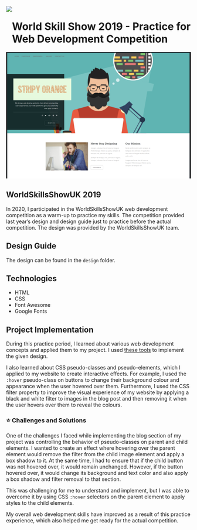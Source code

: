 <img src="https://www.oldham.ac.uk/wp-content/uploads/2021/11/worldskills_logo.png" width="auto" height="100" align="left"/>

# World Skill Show 2019 - Practice for Web Development Competition

![Header Image](/Design/Header-for-github-readme.png)

## WorldSkillsShowUK 2019

<!-- import the header image from the design folder  -->

In 2020, I participated in the WorldSkillsShowUK web development competition as a warm-up to practice my skills. The competition provided last year’s design and design guide just to practice before the actual competition. The design was provided by the WorldSkillsShowUK team.

## Design Guide

The design can be found in the `design` folder.

## Technologies

- HTML
- CSS
- Font Awesome
- Google Fonts

## Project Implementation

During this practice period, I learned about various web development concepts and applied them to my project. I used [these tools](#technologies) to implement the given design.

I also learned about CSS pseudo-classes and pseudo-elements, which I applied to my website to create interactive effects. For example, I used the `:hover` pseudo-class on buttons to change their background colour and appearance when the user hovered over them. Furthermore, I used the CSS filter property to improve the visual experience of my website by applying a black and white filter to images in the blog post and then removing it when the user hovers over them to reveal the colours.

### :star: Challenges and Solutions

One of the challenges I faced while implementing the blog section of my project was controlling the behavior of pseudo-classes on parent and child elements. I wanted to create an effect where hovering over the parent element would remove the filter from the child image element and apply a box shadow to it. At the same time, I had to ensure that if the child button was not hovered over, it would remain unchanged. However, if the button hovered over, it would change its background and text color and also apply a box shadow and filter removal to that section.

This was challenging for me to understand and implement, but I was able to overcome it by using CSS `:hover` selectors on the parent element to apply styles to the child elements.

My overall web development skills have improved as a result of this practice experience, which also helped me get ready for the actual competition.
